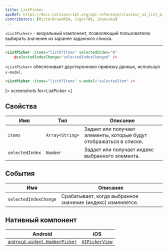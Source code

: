 ```yaml
---
title: ListPicker
apiRef: https://docs.nativescript.org/api-reference/classes/_ui_list_picker_.listpicker
contributors: [MisterBrownRSA, rigor789, ikoevska]
---
```


`<ListPicker>` - визуальный компонент, позволяющий пользователю выбирать значение из заранее заданного списка.

---

```html
<ListPicker :items="listOfItems" selectedIndex="0"
    @selectedIndexChange="selectedIndexChanged" />
```

`<ListPicker>` обеспечивает двустороннюю привязку данных, используя `v-model`.

```html
<ListPicker :items="listOfItems" v-model="selectedItem" />
```

[> screenshots for=ListPicker <]

## Свойства

| Имя | Тип | Описание |
|------|------|-------------|
| `items` | `Array<String>` | Задает или получает элементы, которые будут отображаться в списке.
| `selectedIndex` | `Number` | Задает или получает индекс выбранного элемента.

## События

| Имя | Описание |
|------|-------------|
| `selectedIndexChange`| Срабатывает, когда выбранное значение (индекс) изменяется.

## Нативный компонент

| Android | iOS |
|---------|-----|
| [`android.widget.NumberPicker`](https://developer.android.com/reference/android/widget/NumberPicker.html) | [`UIPickerView`](https://developer.apple.com/documentation/uikit/uipickerview)
